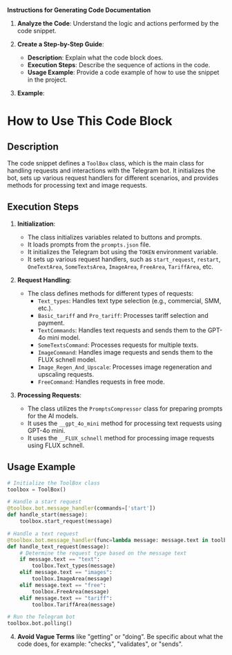 **Instructions for Generating Code Documentation**

1. **Analyze the Code**: Understand the logic and actions performed by the code snippet.

2. **Create a Step-by-Step Guide**:
    - **Description**: Explain what the code block does.
    - **Execution Steps**: Describe the sequence of actions in the code.
    - **Usage Example**: Provide a code example of how to use the snippet in the project.

3. **Example**:

How to Use This Code Block
=========================================================================================

Description
-------------------------
The code snippet defines a `ToolBox` class, which is the main class for handling requests and interactions with the Telegram bot. It initializes the bot, sets up various request handlers for different scenarios, and provides methods for processing text and image requests.

Execution Steps
-------------------------
1. **Initialization**:
    - The class initializes variables related to buttons and prompts.
    - It loads prompts from the `prompts.json` file.
    - It initializes the Telegram bot using the `TOKEN` environment variable.
    - It sets up various request handlers, such as `start_request`, `restart`, `OneTextArea`, `SomeTextsArea`, `ImageArea`, `FreeArea`, `TariffArea`, etc.

2. **Request Handling**:
    - The class defines methods for different types of requests:
        - `Text_types`: Handles text type selection (e.g., commercial, SMM, etc.).
        - `Basic_tariff` and `Pro_tariff`: Processes tariff selection and payment.
        - `TextCommands`: Handles text requests and sends them to the GPT-4o mini model.
        - `SomeTextsCommand`: Processes requests for multiple texts.
        - `ImageCommand`: Handles image requests and sends them to the FLUX schnell model.
        - `Image_Regen_And_Upscale`: Processes image regeneration and upscaling requests.
        - `FreeCommand`: Handles requests in free mode.

3. **Processing Requests**:
    - The class utilizes the `PromptsCompressor` class for preparing prompts for the AI models.
    - It uses the `__gpt_4o_mini` method for processing text requests using GPT-4o mini.
    - It uses the `__FLUX_schnell` method for processing image requests using FLUX schnell.

Usage Example
-------------------------

```python
# Initialize the ToolBox class
toolbox = ToolBox()

# Handle a start request
@toolbox.bot.message_handler(commands=['start'])
def handle_start(message):
    toolbox.start_request(message)

# Handle a text request
@toolbox.bot.message_handler(func=lambda message: message.text in toolbox.data)
def handle_text_request(message):
    # Determine the request type based on the message text
    if message.text == "text":
        toolbox.Text_types(message)
    elif message.text == "images":
        toolbox.ImageArea(message)
    elif message.text == "free":
        toolbox.FreeArea(message)
    elif message.text == "tariff":
        toolbox.TariffArea(message)

# Run the Telegram bot
toolbox.bot.polling()
```

4. **Avoid Vague Terms** like "getting" or "doing". Be specific about what the code does, for example: "checks", "validates", or "sends".